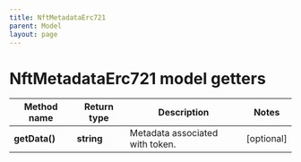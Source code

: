 ```yaml
---
title: NftMetadataErc721
parent: Model
layout: page
---
```


# NftMetadataErc721 model getters

Method name | Return type | Description | Notes
------------ | ------------- | ------------- | -------------
**getData()** | **string** | Metadata associated with token. | [optional]

